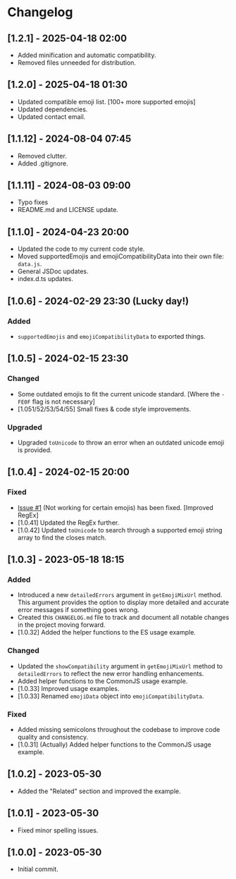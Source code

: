 # Changelog

## [1.2.1] - 2025-04-18 02:00

- Added minification and automatic compatibility.
- Removed files unneeded for distribution.

## [1.2.0] - 2025-04-18 01:30

- Updated compatible emoji list. [100+ more supported emojis]
- Updated dependencies.
- Updated contact email.

## [1.1.12] - 2024-08-04 07:45

- Removed clutter.
- Added .gitignore.

## [1.1.11] - 2024-08-03 09:00

- Typo fixes
- README.md and LICENSE update.

## [1.1.0] - 2024-04-23 20:00

- Updated the code to my current code style.
- Moved supportedEmojis and emojiCompatibilityData into their own file: `data.js`.
- General JSDoc updates.
- index.d.ts updates.

## [1.0.6] - 2024-02-29 23:30 (Lucky day!)

### Added

- `supportedEmojis` and `emojiCompatibilityData` to exported things.

## [1.0.5] - 2024-02-15 23:30

### Changed

- Some outdated emojis to fit the current unicode standard. [Where the `-FE0F` flag is not necessary]
- [1.051/52/53/54/55] Small fixes & code style improvements.

### Upgraded

- Upgraded `toUnicode` to throw an error when an outdated unicode emoji is provided.

## [1.0.4] - 2024-02-15 20:00

### Fixed

- [Issue #1](https://github.com/MattFor/emoji-mixer/issues/1) (Not working for certain emojis) has been fixed. [Improved RegEx]
- [1.0.41] Updated the RegEx further.
- [1.0.42] Updated `toUnicode` to search through a supported emoji string array to find the closes match.

## [1.0.3] - 2023-05-18 18:15

### Added

- Introduced a new `detailedErrors` argument in `getEmojiMixUrl` method. This argument provides the option to display more detailed and accurate error messages if something goes wrong.
- Created this `CHANGELOG.md` file to track and document all notable changes in the project moving forward.
- [1.0.32] Added the helper functions to the ES usage example.

### Changed

- Updated the `showCompatibility` argument in `getEmojiMixUrl` method to `detailedErrors` to reflect the new error handling enhancements.
- Added helper functions to the CommonJS usage example.
- [1.0.33] Improved usage examples.
- [1.0.33] Renamed `emojiData` object into `emojiCompatibilityData`.

### Fixed

- Added missing semicolons throughout the codebase to improve code quality and consistency.
- [1.0.31] (Actually) Added helper functions to the CommonJS usage example.

## [1.0.2] - 2023-05-30

- Added the "Related" section and improved the example.

## [1.0.1] - 2023-05-30

- Fixed minor spelling issues.

## [1.0.0] - 2023-05-30

- Initial commit.
